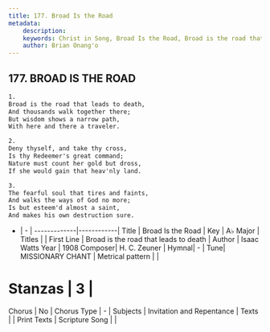 ```yaml
---
title: 177. Broad Is the Road
metadata:
    description: 
    keywords: Christ in Song, Broad Is the Road, Broad is the road that leads to death , 
    author: Brian Onang'o
---
```



## 177. BROAD IS THE ROAD

```txt
1.
Broad is the road that leads to death,
And thousands walk together there;
But wisdom shows a narrow path,
With here and there a traveler.

2.
Deny thyself, and take thy cross,
Is thy Redeemer's great command;
Nature must count her gold but dross,
If she would gain that heav'nly land.

3.
The fearful soul that tires and faints,
And walks the ways of God no more;
Is but esteem'd almost a saint,
And makes his own destruction sure.

```

- |   -  |
-------------|------------|
Title | Broad Is the Road |
Key | A♭ Major |
Titles |  |
First Line | Broad is the road that leads to death  |
Author | Isaac Watts
Year | 1908
Composer| H. C. Zeuner |
Hymnal|  - |
Tune| MISSIONARY CHANT |
Metrical pattern | |
# Stanzas | 3 |
Chorus | No |
Chorus Type | - |
Subjects | Invitation and Repentance |
Texts |  |
Print Texts | 
Scripture Song |  |
  
